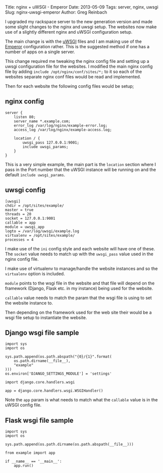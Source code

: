 Title: nginx + uWSGI - Emperor
Date: 2013-05-09
Tags: server, nginx, uwsgi
Slug: nginx-uwsgi-emperor
Author: Greg Reinbach

I upgraded my rackspace server to the new generation version and made some slight changes to the nginx and uwsgi setup. The websites now make use of a slightly different nginx and uWSGI configuration setup.

The main change is with the [uWSGI](https://projects.unbit.it/uwsgi/) files and I am making use of the [Emperor](http://uwsgi-docs.readthedocs.org/en/latest/Emperor.html) configuration rather. This is the suggested method if one has a number of apps on a single server.

This change required me tweaking the nginx config file and setting up a uwsgi configuration file for the websites. I modified the main nginx config file by adding `include /opt/nginx/conf/sites/*;` to it so each of the websites separate nginx conf files would be read and implemented.

Then for each website the following config files would be setup;


nginx config
------------

    server {
        listen 80;
        server_name *.example.com;
        error_log /var/log/nginx/example-error.log;
        access_log /var/log/nginx/example-access.log;

        location / {
            uwsgi_pass 127.0.0.1:9001;
            include uwsgi_params;
        }
    }

This is a very simple example, the main part is the `location` section where I pass in the Port number that the uWSGI instance will be running on and the default `include uwsgi_params`.


uwsgi config
------------

    [uwsgi]
    chdir = /opt/sites/example/
    master = true
    threads = 20
    socket = 127.0.0.1:9001
    callable = app
    module = uwsgi_app
    logto = /var/log/uwsgi/example.log
    virtualenv = /opt/sites/example/
    processes = 4

I make use of the `ini` config style and each website will have one of these. The `socket` value needs to match up with the `uwsgi_pass` value used in the nginx config file.

I make use of virtualenv to manage/handle the website instances and so the `virtualenv` option is included.

`module` points to the wsgi file in the website and that file will depend on the framework (Django, Flask etc. in my instance) being used for the website.

`callable` value needs to match the param that the wsgi file is using to set the website instance to.

Then depending on the framework used for the web site their would be a wsgi file setup to instantiate the website.

Django wsgi file sample
-----------------------

    import sys
    import os

    sys.path.append(os.path.abspath("{0}/{1}".format(
        os.path.dirname(__file__),
        "example"
    )))
    os.environ['DJANGO_SETTINGS_MODULE'] = 'settings'

    import django.core.handlers.wsgi

    app = django.core.handlers.wsgi.WSGIHandler()

Note the `app` param is what needs to match what the `callable` value is in the uWSGI config file.

Flask wsgi file sample
----------------------

    import sys
    import os

    sys.path.append(os.path.dirname(os.path.abspath(__file__)))

    from example import app

    if __name__ == '__main__':
        app.run()
